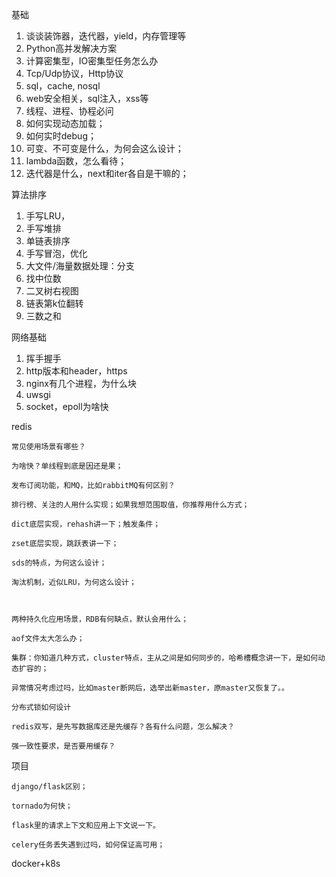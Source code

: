 基础

1. 谈谈装饰器，迭代器，yield，内存管理等
2. Python高并发解决方案
3. 计算密集型，IO密集型任务怎么办
4. Tcp/Udp协议，Http协议
5. sql，cache, nosql
6. web安全相关，sql注入，xss等
7. 线程、进程、协程必问
8. 如何实现动态加载；
9. 如何实时debug；
10. 可变、不可变是什么，为何会这么设计；
11. lambda函数，怎么看待；
12. 迭代器是什么，next和iter各自是干嘛的；

算法排序

1. 手写LRU，
2. 手写堆排
3. 单链表排序
4. 手写冒泡，优化
5. 大文件/海量数据处理：分支
6. 找中位数
7. 二叉树右视图
8. 链表第k位翻转
9. 三数之和

网络基础

1. 挥手握手
2. http版本和header，https
3. nginx有几个进程，为什么块
4. uwsgi
5. socket，epoll为啥快

redis

```
常见使用场景有哪些？

为啥快？单线程到底是因还是果；

发布订阅功能，和MQ，比如rabbitMQ有何区别？

排行榜、关注的人用什么实现；如果我想范围取值，你推荐用什么方式；

dict底层实现，rehash讲一下；触发条件；

zset底层实现，跳跃表讲一下；

sds的特点，为何这么设计；

淘汰机制，近似LRU，为何这么设计；



两种持久化应用场景，RDB有何缺点，默认会用什么；

aof文件太大怎么办；

集群：你知道几种方式，cluster特点，主从之间是如何同步的，哈希槽概念讲一下，是如何动态扩容的；

异常情况考虑过吗，比如master断网后，选举出新master，原master又恢复了。。

分布式锁如何设计

redis双写，是先写数据库还是先缓存？各有什么问题，怎么解决？

强一致性要求，是否要用缓存？
```

项目

```
django/flask区别；

tornado为何快；

flask里的请求上下文和应用上下文说一下。

celery任务丢失遇到过吗，如何保证高可用；
```

 docker+k8s





